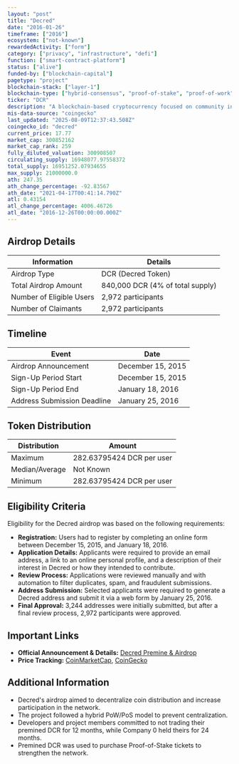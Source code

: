 ```yaml
---
layout: "post"
title: "Decred"
date: "2016-01-26"
timeframe: ["2016"]
ecosystem: ["not-known"]
rewardedActivity: ["form"]
category: ["privacy", "infrastructure", "defi"]
function: ["smart-contract-platform"]
status: ["alive"]
funded-by: ["blockchain-capital"]
pagetype: "project"
blockchain-stack: ["layer-1"]
blockchain-type: ["hybrid-consensus", "proof-of-stake", "proof-of-work"]
ticker: "DCR"
description: "A blockchain-based cryptocurrency focused on community input, open governance, and sustainable development. It utilizes a hybrid Proof-of-Work (PoW) and Proof-of-Stake (PoS) system to maintain decentralization."
mis-data-source: "coingecko"
last_updated: "2025-08-09T12:37:43.508Z"
coingecko_id: "decred"
current_price: 17.77
market_cap: 300852162
market_cap_rank: 259
fully_diluted_valuation: 300908507
circulating_supply: 16948077.97558372
total_supply: 16951252.07934655
max_supply: 21000000.0
ath: 247.35
ath_change_percentage: -92.83567
ath_date: "2021-04-17T00:41:14.790Z"
atl: 0.43154
atl_change_percentage: 4006.46726
atl_date: "2016-12-26T00:00:00.000Z"
---
```


## Airdrop Details

| Information              | Details                          |
| ------------------------ | -------------------------------- |
| Airdrop Type             | DCR (Decred Token)               |
| Total Airdrop Amount     | 840,000 DCR (4% of total supply) |
| Number of Eligible Users | 2,972 participants               |
| Number of Claimants      | 2,972 participants               |

## Timeline

| Event                       | Date              |
| --------------------------- | ----------------- |
| Airdrop Announcement        | December 15, 2015 |
| Sign-Up Period Start        | December 15, 2015 |
| Sign-Up Period End          | January 18, 2016  |
| Address Submission Deadline | January 25, 2016  |

## Token Distribution

| Distribution   | Amount                    |
| -------------- | ------------------------- |
| Maximum        | 282.63795424 DCR per user |
| Median/Average | Not Known                 |
| Minimum        | 282.63795424 DCR per user |

## Eligibility Criteria

Eligibility for the Decred airdrop was based on the following requirements:

- **Registration:** Users had to register by completing an online form between December 15, 2015, and January 18, 2016.
- **Application Details:** Applicants were required to provide an email address, a link to an online personal profile, and a description of their interest in Decred or how they intended to contribute.
- **Review Process:** Applications were reviewed manually and with automation to filter duplicates, spam, and fraudulent submissions.
- **Address Submission:** Selected applicants were required to generate a Decred address and submit it via a web form by January 25, 2016.
- **Final Approval:** 3,244 addresses were initially submitted, but after a final review process, 2,972 participants were approved.

## Important Links

- **Official Announcement & Details:** [Decred Premine & Airdrop](https://docs.decred.org/advanced/premine/)
- **Price Tracking:** [CoinMarketCap](https://coinmarketcap.com/currencies/decred/), [CoinGecko](https://www.coingecko.com/en/coins/decred)

## Additional Information

- Decred's airdrop aimed to decentralize coin distribution and increase participation in the network.
- The project followed a hybrid PoW/PoS model to prevent centralization.
- Developers and project members committed to not trading their premined DCR for 12 months, while Company 0 held theirs for 24 months.
- Premined DCR was used to purchase Proof-of-Stake tickets to strengthen the network.